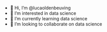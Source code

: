 - 👋 Hi, I’m @lucaoldenbeuving
- 👀 I’m interested in data science
- 🌱 I’m currently learning data science
- 💞️ I’m looking to collaborate on data science


<!---
lucaoldenbeuving/lucaoldenbeuving is a ✨ special ✨ repository because its `README.md` (this file) appears on your GitHub profile.
You can click the Preview link to take a look at your changes.
--->
